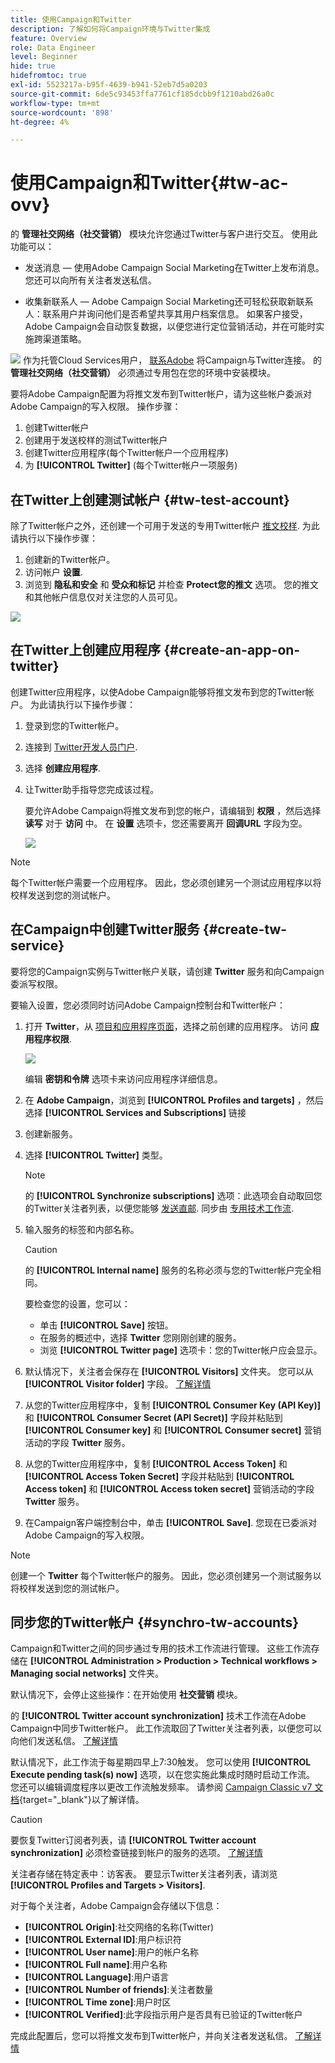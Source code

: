 ```yaml
---
title: 使用Campaign和Twitter
description: 了解如何将Campaign环境与Twitter集成
feature: Overview
role: Data Engineer
level: Beginner
hide: true
hidefromtoc: true
exl-id: 5523217a-b95f-4639-b941-52eb7d5a0203
source-git-commit: 6de5c93453ffa7761cf185dcbb9f1210abd26a0c
workflow-type: tm+mt
source-wordcount: '898'
ht-degree: 4%

---
```


# 使用Campaign和Twitter{#tw-ac-ovv}

的 **管理社交网络（社交营销）** 模块允许您通过Twitter与客户进行交互。 使用此功能可以：

* 发送消息 — 使用Adobe Campaign Social Marketing在Twitter上发布消息。 您还可以向所有关注者发送私信。

* 收集新联系人 — Adobe Campaign Social Marketing还可轻松获取新联系人：联系用户并询问他们是否希望共享其用户档案信息。 如果客户接受，Adobe Campaign会自动恢复数据，以便您进行定位营销活动，并在可能时实施跨渠道策略。

![](../assets/do-not-localize/speech.png)  作为托管Cloud Services用户， [联系Adobe](../start/campaign-faq.md#support) 将Campaign与Twitter连接。 的  **管理社交网络（社交营销）** 必须通过专用包在您的环境中安装模块。


要将Adobe Campaign配置为将推文发布到Twitter帐户，请为这些帐户委派对Adobe Campaign的写入权限。 操作步骤：

1. 创建Twitter帐户
1. 创建用于发送校样的测试Twitter帐户
1. 创建Twitter应用程序(每个Twitter帐户一个应用程序)
1. 为 **[!UICONTROL Twitter]** (每个Twitter帐户一项服务)

## 在Twitter上创建测试帐户 {#tw-test-account}

除了Twitter帐户之外，还创建一个可用于发送的专用Twitter帐户 [推文校样](../send/twitter.md#send-tw-proofs). 为此请执行以下操作步骤：

1. 创建新的Twitter帐户。
1. 访问帐户  **设置**.
1. 浏览到 **隐私和安全** 和 **受众和标记** 并检查 **Protect您的推文** 选项。 您的推文和其他帐户信息仅对关注您的人员可见。

![](assets/social_tw_test_page.png)

## 在Twitter上创建应用程序 {#create-an-app-on-twitter}

创建Twitter应用程序，以使Adobe Campaign能够将推文发布到您的Twitter帐户。  为此请执行以下操作步骤：

1. 登录到您的Twitter帐户。
1. 连接到 [Twitter开发人员门户](https://developer.twitter.com/en/apps).
1. 选择 **创建应用程序**.
1. 让Twitter助手指导您完成该过程。

   要允许Adobe Campaign将推文发布到您的帐户，请编辑到 **权限** ，然后选择 **读写** 对于 **访问** 中。 在 **设置** 选项卡，您还需要离开 **回调URL** 字段为空。

   ![](assets/social_tw_app.png)

>[!NOTE]
>
>每个Twitter帐户需要一个应用程序。 因此，您必须创建另一个测试应用程序以将校样发送到您的测试帐户。

## 在Campaign中创建Twitter服务 {#create-tw-service}

要将您的Campaign实例与Twitter帐户关联，请创建 **Twitter** 服务和向Campaign委派写权限。

要输入设置，您必须同时访问Adobe Campaign控制台和Twitter帐户：

1. 打开 **Twitter**，从 [项目和应用程序页面](https://developer.twitter.com/en/portal/projects-and-apps)，选择之前创建的应用程序。 访问 **应用程序权限**.

   ![](assets/social_tw_service.png)

   编辑 **密钥和令牌** 选项卡来访问应用程序详细信息。

1. 在 **Adobe Campaign**，浏览到 **[!UICONTROL Profiles and targets]** ，然后选择 **[!UICONTROL Services and Subscriptions]** 链接
1. 创建新服务。
1. 选择 **[!UICONTROL Twitter]** 类型。

   >[!NOTE]
   >
   >的 **[!UICONTROL Synchronize subscriptions]** 选项：此选项会自动取回您的Twitter关注者列表，以便您能够 [发送直邮](../send/twitter.md#direct-tw-messages). 同步由 [专用技术工作流](#synchro-tw-accounts).

1. 输入服务的标签和内部名称。

   >[!CAUTION]
   >
   >的 **[!UICONTROL Internal name]** 服务的名称必须与您的Twitter帐户完全相同。

   要检查您的设置，您可以：

   * 单击 **[!UICONTROL Save]** 按钮。
   * 在服务的概述中，选择 **Twitter** 您刚刚创建的服务。
   * 浏览 **[!UICONTROL Twitter page]** 选项卡：您的Twitter帐户应会显示。

1. 默认情况下，关注者会保存在 **[!UICONTROL Visitors]** 文件夹。 您可以从 **[!UICONTROL Visitor folder]** 字段。 [了解详情](../send/twitter.md#direct-tw-messages)

1. 从您的Twitter应用程序中，复制 **[!UICONTROL Consumer Key (API Key)]** 和 **[!UICONTROL Consumer Secret (API Secret)]** 字段并粘贴到 **[!UICONTROL Consumer key]** 和 **[!UICONTROL Consumer secret]** 营销活动的字段 **Twitter** 服务。

1. 从您的Twitter应用程序中，复制 **[!UICONTROL Access Token]** 和 **[!UICONTROL Access Token Secret]** 字段并粘贴到 **[!UICONTROL Access token]** 和 **[!UICONTROL Access token secret]** 营销活动的字段 **Twitter** 服务。

1. 在Campaign客户端控制台中，单击 **[!UICONTROL Save]**. 您现在已委派对Adobe Campaign的写入权限。


>[!NOTE]
>
>创建一个 **Twitter** 每个Twitter帐户的服务。 因此，您必须创建另一个测试服务以将校样发送到您的测试帐户。

## 同步您的Twitter帐户 {#synchro-tw-accounts}

Campaign和Twitter之间的同步通过专用的技术工作流进行管理。 这些工作流存储在 **[!UICONTROL Administration > Production > Technical workflows > Managing social networks]** 文件夹。

默认情况下，会停止这些操作：在开始使用 **社交营销** 模块。

的 **[!UICONTROL Twitter account synchronization]** 技术工作流在Adobe Campaign中同步Twitter帐户。 此工作流取回了Twitter关注者列表，以便您可以向他们发送私信。 [了解详情](../send/twitter.md#direct-tw-messages)

默认情况下，此工作流于每星期四早上7:30触发。 您可以使用 **[!UICONTROL Execute pending task(s) now]** 选项，以在您实施此集成时随时启动工作流。  您还可以编辑调度程序以更改工作流触发频率。 请参阅 [Campaign Classic v7 文档](https://experienceleague.adobe.com/docs/campaign-classic/using/automating-with-workflows/flow-control-activities/scheduler.html){target=&quot;_blank&quot;}以了解详情。

>[!CAUTION]
>
>要恢复Twitter订阅者列表，请 **[!UICONTROL Twitter account synchronization]** 必须检查链接到帐户的服务的选项。 [了解详情](#create-tw-service)

关注者存储在特定表中：访客表。 要显示Twitter关注者列表，请浏览 **[!UICONTROL Profiles and Targets > Visitors]**.

对于每个关注者，Adobe Campaign会存储以下信息：

* **[!UICONTROL Origin]**:社交网络的名称(Twitter)
* **[!UICONTROL External ID]**:用户标识符
* **[!UICONTROL User name]**:用户的帐户名称
* **[!UICONTROL Full name]**:用户名称
* **[!UICONTROL Language]**:用户语言
* **[!UICONTROL Number of friends]**:关注者数量
* **[!UICONTROL Time zone]**:用户时区
* **[!UICONTROL Verified]**:此字段指示用户是否具有已验证的Twitter帐户

完成此配置后，您可以将推文发布到Twitter帐户，并向关注者发送私信。 [了解详情](../send/twitter.md)
